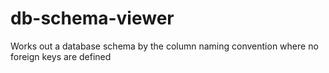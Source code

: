 db-schema-viewer
================

Works out a database schema by the column naming convention where no foreign keys are defined
